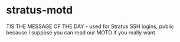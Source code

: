 # stratus-motd

TIS THE MESSAGE OF THE DAY - used for Stratus SSH logins, public because I suppose you can read our MOTD if you really want.